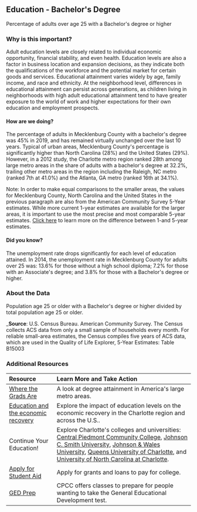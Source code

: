 ## Education - Bachelor's Degree
Percentage of adults over age 25 with a Bachelor's degree or higher

### Why is this important?
Adult education levels are closely related to individual economic opportunity, financial stability, and even health. Education levels are also a factor in business location and expansion decisions, as they indicate both the qualifications of the workforce and the potential market for certain goods and services. Educational attainment varies widely by age, family income, and race and ethnicity. At the neighborhood level, differences in educational attainment can persist across generations, as children living in neighborhoods with high adult educational attainment tend to have greater exposure to the world of work and higher expectations for their own education and employment prospects.

#### How are we doing?
The percentage of adults in Mecklenburg County with a bachelor's degree was 45% in 2019, and has remained virtually unchanged over the last 10 years. Typical of urban areas, Mecklenburg County's percentage is significantly higher than North Carolina (28%) and the United States (29%). However, in a 2012 study, the Charlotte metro region ranked 28th among large metro areas in the share of adults with a bachelor's degree at 32.2%, trailing other metro areas in the region including the Raleigh, NC metro (ranked 7th at 41.0%) and the Atlanta, GA metro (ranked 16th at 34.1%).

Note: In order to make equal comparisons to the smaller areas, the values for Mecklenburg County, North Carolina and the United States in the previous paragraph are also from the American Community Survey 5-Year estimates. While more current 1-year estimates are available for the larger areas, it is important to use the most precise and most comparable 5-year estimates. [Click here]( http://www.census.gov/programs-surveys/acs/guidance/estimates.html/) to learn more on the difference between 1-and 5-year estimates.

#### Did you know?
The unemployment rate drops significantly for each level of education attained. In 2014, the unemployment rate in Mecklenburg County for adults over 25 was: 13.6% for those without a high school diploma; 7.2% for those with an Associate's degree; and 3.8% for those with a Bachelor's degree or higher.



### About the Data
Population age 25 or older with a Bachelor's degree or higher divided by total population age 25 or older.

_**Source**: U.S. Census Bureau. American Community Survey. The Census collects ACS data from only a small sample of households every month. For reliable small-area estimates, the Census compiles five years of ACS data, which are used in the Quality of Life Explorer, 5-Year Estimates: Table B15003


### Additional Resources

| Resource | Learn More and Take Action |
|:--- | :--- |
| [Where the Grads Are](http://www.brookings.edu/blogs/the-avenue/posts/2012/05/31-educational-attainment-berube) | A look at degree attainment in America's large metro areas.
| [Education and the economic recovery](http://ui.uncc.edu/display/charlotte-education-unemployment-us-metros-recovery) | Explore the impact of education levels on the economic recovery in the Charlotte region and across the U.S..
| Continue Your Education! | Explore Charlotte's colleges and universities: [Central Piedmont Community College](http://www.cpcc.edu/), [Johnson C. Smith University](http://www.jcsu.edu/), [Johnson & Wales University](http://www.jwu.edu/charlotte/), [Queens University of Charlotte](http://www.queens.edu/), and [University of North Carolina at Charlotte](http://www.uncc.edu/).
|[Apply for Student Aid](https://fafsa.ed.gov/)|Apply for grants and loans to pay for college.
|[GED Prep](http://www.cpcc.edu/ccr/ged)|CPCC offers classes to prepare for people wanting to take the General Educational Development test.
